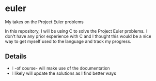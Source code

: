 # euler
My takes on the Project Euler problems

In this repository, I will be using C to solve the Project Euler problems. I don't have any prior experience with C and I thought this would be a nice way to get myself used to the language and track my progress.

## Details
- I -of course- will make use of the documentation
- I likely will update the solutions as I find better ways